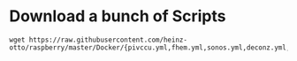 # Download a bunch of Scripts 
```
wget https://raw.githubusercontent.com/heinz-otto/raspberry/master/Docker/{pivccu.yml,fhem.yml,sonos.yml,deconz.yml,.env,patchEnv.sh}
```
